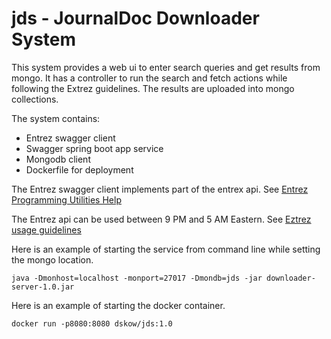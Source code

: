 # jds - JournalDoc Downloader System

This system provides a web ui to enter search queries and get results from mongo.  It has a controller to run the search and fetch actions while following the Extrez guidelines. The results are uploaded into mongo collections.

The system contains:
* Entrez swagger client 
* Swagger spring boot app service 
* Mongodb client
* Dockerfile for deployment

The Entrez swagger client implements part of the entrex api.  See [Entrez Programming Utilities Help](https://www.ncbi.nlm.nih.gov/books/NBK25497/)

The Entrez api can be used between 9 PM and 5 AM Eastern.  See [Eztrez usage guidelines](https://www.ncbi.nlm.nih.gov/books/NBK25497/#chapter2.Usage_Guidelines_and_Requiremen)

Here is an example of starting the service from command line while setting the mongo location.

    java -Dmonhost=localhost -monport=27017 -Dmondb=jds -jar downloader-server-1.0.jar

Here is an example of starting the docker container.

    docker run -p8080:8080 dskow/jds:1.0
